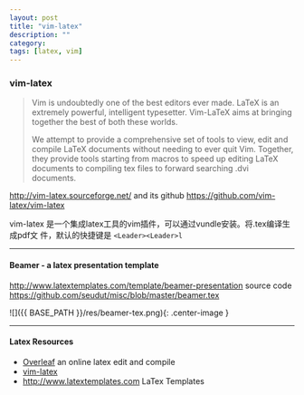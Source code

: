 ```yaml
---
layout: post
title: "vim-latex"
description: ""
category: 
tags: [latex, vim]
---
```

### vim-latex 


> Vim is undoubtedly one of the best editors ever made. LaTeX is an extremely powerful, intelligent typesetter. Vim-LaTeX aims at bringing together the best of both these worlds.
>
> 
> We attempt to provide a comprehensive set of tools to view, edit and compile LaTeX documents without needing to ever quit Vim. Together, they provide tools starting from macros to speed up editing LaTeX documents to compiling tex files to forward searching .dvi documents.
> 

<http://vim-latex.sourceforge.net/> and its github
<https://github.com/vim-latex/vim-latex>

vim-latex 是一个集成latex工具的vim插件，可以通过vundle安装。将.tex编译生成pdf文
件，默认的快捷键是 `<Leader><Leader>l`


-------------


#### Beamer - a latex presentation template

<http://www.latextemplates.com/template/beamer-presentation>
source code <https://github.com/seudut/misc/blob/master/beamer.tex>

![]({{ BASE_PATH }}/res/beamer-tex.png){: .center-image }


-------------


#### Latex Resources

* [Overleaf](https://www.overleaf.com/) an online latex edit and compile 
* [vim-latex](http://vim-latex.sourceforge.net/)
* <http://www.latextemplates.com> LaTex Templates

